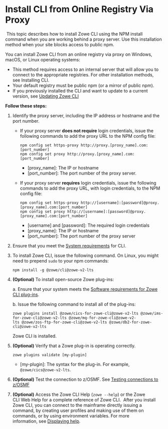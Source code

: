 # Install CLI from Online Registry Via Proxy
​
This topic describes how to install Zowe CLI using the NPM install command when you are working behind a proxy server. Use this installation method when your site blocks access to public npm.

You can install Zowe CLI from an online registry via proxy on Windows, macOS, or Linux operating systems:

*  This method requires access to an internal server that will allow you to connect to the appropriate registries. For other installation methods, see Installing CLI.
*  Your default registry must be public npm (or a mirror of public npm).
*  If you previously installed the CLI and want to update to a current version, see [Updating Zowe CLI](../user-guide/cli-updatingcli.md)
​

**Follow these steps:**

1. Identify the proxy server, including the IP address or hostname and the port number.​
    * If your proxy server **does not require** login credentials, issue the following commands to add the proxy URL to the NPM config file:

        ```
        npm config set https-proxy http://proxy.[proxy_name].com:[port_number]
        npm config set proxy http://proxy.[proxy_name].com:[port_number]
        ```

        -  [proxy_name]: The IP or hostname
        -  [port_number]: The port number of the proxy server.

    * If your proxy server **requires** login credentials, issue the following commands to add the proxy URL, with login credentials, to the NPM config file:

        ```
        npm config set https-proxy http://[username]:[password]@proxy.[proxy_name].com:[port_number]
        npm config set proxy http://[username]:[password]@proxy.[proxy_name].com:[port_number]
        ```

        - [username] and [password]: The required login credentials
        - [proxy_name]: The IP or hostname
        - [port_number]: The port number of the proxy server

2. Ensure that you meet the [System requirements](../user-guide/systemrequirements-cli.md) for CLI.

3. To install Zowe CLI, issue the following command. On Linux, you might need to prepend `sudo` to your npm commands:

    ```
    npm install -g @zowe/cli@zowe-v2-lts
    ```

4. **(Optional)** To install open-source Zowe plug-ins:

    a. Ensure that your system meets the [Software requirements for Zowe CLI plug-ins](../user-guide/cli-swreqplugins.md).
        
    b. Issue the following command to install all of the plug-ins:
        
    ```
    zowe plugins install @zowe/cics-for-zowe-cli@zowe-v2-lts @zowe/ims-for-zowe-cli@zowe-v2-lts @zowe/mq-for-zowe-cli@zowe-v2-lts @zowe/zos-ftp-for-zowe-cli@zowe-v2-lts @zowe/db2-for-zowe-cli@zowe-v2-lts
    ```
        
    Zowe CLI is installed.

5. **(Optional)** Verify that a Zowe plug-in is operating correctly. 

   ```
   zowe plugins validate [my-plugin]
   ```

   - [my-plugin]: The syntax for the plug-in. For example, `@zowe/cics@zowe-v2-lts`.
​
6. **(Optional)** Test the connection to z/OSMF. See [Testing connections to z/OSMF](../user-guide/cli-using-test-zosmf-connection) 

7. **(Optional)** Access the Zowe CLI Help (`zowe --help`) or the Zowe CLI Web Help for a complete reference of Zowe CLI.
​
After you install Zowe CLI, you can connect to the mainframe directly issuing a command, by creating user profiles and making use of them on commands, or by using environment variables. For more information, see [Displaying help](cli-using-displaying-help.md).

